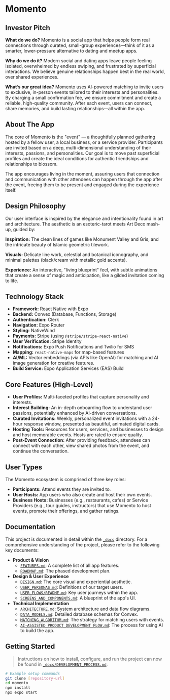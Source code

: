 # Momento

## Investor Pitch

**What do we do?**
Momento is a social app that helps people form real connections through curated, small-group experiences—think of it as a smarter, lower-pressure alternative to dating and meetup apps.

**Why do we do it?**
Modern social and dating apps leave people feeling isolated, overwhelmed by endless swiping, and frustrated by superficial interactions. We believe genuine relationships happen best in the real world, over shared experiences.

**What’s our great idea?**
Momento uses AI-powered matching to invite users to exclusive, in-person events tailored to their interests and personalities. By charging a small confirmation fee, we ensure commitment and create a reliable, high-quality community. After each event, users can connect, share memories, and build lasting relationships—all within the app.

## About The App

The core of Momento is the "event" — a thoughtfully planned gathering hosted by a fellow user, a local business, or a service provider. Participants are invited based on a deep, multi-dimensional understanding of their interests, passions, and personalities. Our goal is to move past superficial profiles and create the ideal conditions for authentic friendships and relationships to blossom.

The app encourages living in the moment, assuring users that connection and communication with other attendees can happen through the app after the event, freeing them to be present and engaged during the experience itself.

## Design Philosophy

Our user interface is inspired by the elegance and intentionality found in art and architecture. The aesthetic is an esoteric-tarot meets Art Deco mash-up, guided by:

**Inspiration:** The clean lines of games like Monument Valley and Gris, and the intricate beauty of Islamic geometric tilework.

**Visuals:** Delicate line work, celestial and botanical iconography, and minimal palettes (black/cream with metallic gold accents).

**Experience:** An interactive, "living blueprint" feel, with subtle animations that create a sense of magic and anticipation, like a gilded invitation coming to life.

## Technology Stack

- **Framework:** React Native with Expo
- **Backend:** Convex (Database, Functions, Storage)
- **Authentication:** Clerk
- **Navigation:** Expo Router
- **Styling:** NativeWind
- **Payments:** Stripe (using `@stripe/stripe-react-native`)
- **User Verification:** Stripe Identity
- **Notifications:** Expo Push Notifications and Twilio for SMS
- **Mapping:** `react-native-maps` for map-based features
- **AI/ML:** Vector embeddings (via APIs like OpenAI) for matching and AI image generation for creative features.
- **Build Service:** Expo Application Services (EAS) Build

## Core Features (High-Level)

- **User Profiles:** Multi-faceted profiles that capture personality and interests.
- **Interest Building:** An in-depth onboarding flow to understand user passions, potentially enhanced by AI-driven conversations.
- **Curated Invitations:** Weekly, personalized event invitations with a 24-hour response window, presented as beautiful, animated digital cards.
- **Hosting Tools:** Resources for users, services, and businesses to design and host memorable events. Hosts are rated to ensure quality.
- **Post-Event Connection:** After providing feedback, attendees can connect with each other, view shared photos from the event, and continue the conversation.

## User Types

The Momento ecosystem is comprised of three key roles:

- **Participants:** Attend events they are invited to.
- **User Hosts:** App users who also create and host their own events.
- **Business Hosts:** Businesses (e.g., restaurants, cafes) or Service Providers (e.g., tour guides, instructors) that use Momento to host events, promote their offerings, and gather ratings.

## Documentation

This project is documented in detail within the [`_docs`](/_docs) directory. For a comprehensive understanding of the project, please refer to the following key documents:

- **Product & Vision**
  - [`FEATURES.md`](_docs/FEATURES.md): A complete list of all app features.
  - [`ROADMAP.md`](_docs/ROADMAP.md): The phased development plan.
- **Design & User Experience**
  - [`DESIGN.md`](_docs/DESIGN.md): The core visual and experiential aesthetic.
  - [`USER_PERSONAS.md`](_docs/USER_PERSONAS.md): Definitions of our target users.
  - [`USER_FLOWS/README.md`](_docs/USER_FLOWS/README.md): Key user journeys within the app.
  - [`SCREENS_AND_COMPONENTS.md`](_docs/SCREENS_AND_COMPONENTS.md): A blueprint of the app's UI.
- **Technical Implementation**
  - [`ARCHITECTURE.md`](_docs/ARCHITECTURE.md): System architecture and data flow diagrams.
  - [`DATA_MODELS.md`](_docs/DATA_MODELS.md): Detailed database schemas for Convex.
  - [`MATCHING_ALGORITHM.md`](_docs/MATCHING_ALGORITHM.md): The strategy for matching users with events.
  - [`AI-ASSISTED PRODUCT DEVELOPMENT FLOW.md`](docs/development/ai-assisted-product-development-flow.md): The process for using AI to build the app.

## Getting Started

> Instructions on how to install, configure, and run the project can now be found in [`_docs/DEVELOPMENT_PROCESS.md`](_docs/DEVELOPMENT_PROCESS.md).

```bash
# Example setup commands
git clone [repository-url]
cd momento
npm install
npx expo start
```
